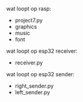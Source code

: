 wat loopt op rasp:
- project7.py
- graphics
- music
- font

wat loopt op esp32 receiver:
- receiver.py

wat loopt op esp32 sender:
- right_sender.py
- left_sender.py
